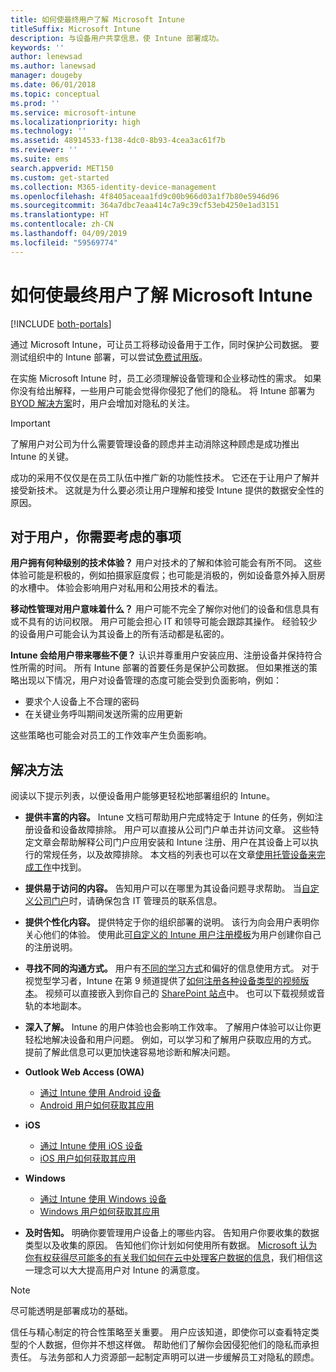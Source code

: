 ```yaml
---
title: 如何使最终用户了解 Microsoft Intune
titleSuffix: Microsoft Intune
description: 与设备用户共享信息，使 Intune 部署成功。
keywords: ''
author: lenewsad
ms.author: lanewsad
manager: dougeby
ms.date: 06/01/2018
ms.topic: conceptual
ms.prod: ''
ms.service: microsoft-intune
ms.localizationpriority: high
ms.technology: ''
ms.assetid: 48914533-f138-4dc0-8b93-4cea3ac61f7b
ms.reviewer: ''
ms.suite: ems
search.appverid: MET150
ms.custom: get-started
ms.collection: M365-identity-device-management
ms.openlocfilehash: 4f8405aceaa1fd9c00b966d03a1f7b80e5946d96
ms.sourcegitcommit: 364a7dbc7eaa414c7a9c39cf53eb4250e1ad3151
ms.translationtype: HT
ms.contentlocale: zh-CN
ms.lasthandoff: 04/09/2019
ms.locfileid: "59569774"
---
```

# <a name="how-to-educate-your-end-users-about-microsoft-intune"></a>如何使最终用户了解 Microsoft Intune

[!INCLUDE [both-portals](./includes/note-for-both-portals.md)]

通过 Microsoft Intune，可让员工将移动设备用于工作，同时保护公司数据。 要测试组织中的 Intune 部署，可以尝试[免费试用版](app-sdk.md)。

在实施 Microsoft Intune 时，员工必须理解设备管理和企业移动性的需求。 如果你没有给出解释，一些用户可能会觉得你侵犯了他们的隐私。 将 Intune 部署为 [BYOD 解决方案](/enterprise-mobility-security/solutions/byod-design-considerations-guide)时，用户会增加对隐私的关注。

> [!Important]
> 了解用户对公司为什么需要管理设备的顾虑并主动消除这种顾虑是成功推出 Intune 的关键。

成功的采用不仅仅是在员工队伍中推广新的功能性技术。 它还在于让用户了解并接受新技术。 这就是为什么要必须让用户理解和接受 Intune 提供的数据安全性的原因。 

## <a name="things-to-consider-about-your-users"></a>对于用户，你需要考虑的事项

__用户拥有何种级别的技术体验？__ 用户对技术的了解和体验可能会有所不同。 这些体验可能是积极的，例如拍摄家庭度假；也可能是消极的，例如设备意外掉入厨房的水槽中。 体验会影响用户对私用和公用技术的看法。

__移动性管理对用户意味着什么？__ 用户可能不完全了解你对他们的设备和信息具有或不具有的访问权限。 用户可能会担心 IT 和领导可能会跟踪其操作。 经验较少的设备用户可能会认为其设备上的所有活动都是私密的。 

__Intune 会给用户带来哪些不便？__  认识并尊重用户安装应用、注册设备并保持符合性所需的时间。 所有 Intune 部署的首要任务是保护公司数据。 但如果推送的策略出现以下情况，用户对设备管理的态度可能会受到负面影响，例如：  
* 要求个人设备上不合理的密码
* 在关键业务呼叫期间发送所需的应用更新  

这些策略也可能会对员工的工作效率产生负面影响。 

## <a name="things-you-should-do"></a>解决方法

阅读以下提示列表，以便设备用户能够更轻松地部署组织的 Intune。

* __提供丰富的内容。__ Intune 文档可帮助用户完成特定于 Intune 的任务，例如注册设备和设备故障排除。 用户可以直接从公司门户单击并访问文章。 这些特定文章会帮助解释公司门户应用安装和 Intune 注册、用户在其设备上可以执行的常规任务，以及故障排除。 本文档的列表也可以在文章[使用托管设备来完成工作](/intune-user-help/use-managed-devices-to-get-work-done)中找到。

* __提供易于访问的内容。__ 告知用户可以在哪里为其设备问题寻求帮助。 当[自定义公司门户](company-portal-customize.md)时，请确保包含 IT 管理员的联系信息。

* __提供个性化内容。__ 提供特定于你的组织部署的说明。 该行为向会用户表明你关心他们的体验。 使用此[可自定义的 Intune 用户注册模板](https://gallery.technet.microsoft.com/office/Intune-End-User-Enrollment-3a0c9b0c)为用户创建你自己的注册说明。

* __寻找不同的沟通方式。__ 用户有[不同的学习方式](https://www.umassd.edu/dss/resources/facultystaff/howtoteachandaccommodate/howtoaccommodatedifferentlearningstyles/)和偏好的信息使用方式。 对于视觉型学习者，Intune 在第 9 频道提供了[如何注册各种设备类型的视频版本](https://channel9.msdn.com/Series/IntuneEnrollment)。 视频可以直接嵌入到你自己的 [SharePoint 站点](https://support.office.com/article/Embed-a-video-from-Office-365-Video-59e19984-c34e-4be8-889b-f6fa93910581)中。 也可以下载视频或音轨的本地副本。

* __深入了解。__ Intune 的用户体验也会影响工作效率。 了解用户体验可以让你更轻松地解决设备和用户问题。 例如，可以学习和了解用户获取应用的方式。 提前了解此信息可以更加快速容易地诊断和解决问题。

* **Outlook Web Access (OWA)**
  * [通过 Intune 使用 Android 设备](/intune-user-help/using-your-android-device-with-intune)
  * [Android 用户如何获取其应用](end-user-apps-android.md)

* **iOS**
  * [通过 Intune 使用 iOS 设备](/intune-user-help/using-your-ios-device-with-intune)
  * [iOS 用户如何获取其应用](end-user-apps-ios.md)

* **Windows**
  * [通过 Intune 使用 Windows 设备](/intune-user-help/using-your-windows-device-with-intune)
  * [Windows 用户如何获取其应用](end-user-apps-windows.md)

* __及时告知。__ 明确你要管理用户设备上的哪些内容。 告知用户你要收集的数据类型以及收集的原因。 告知他们你计划如何使用所有数据。 [Microsoft 认为你有权获得尽可能多的有关我们如何在云中处理客户数据的信息](https://www.microsoft.com/trustcenter/about/transparency)，我们相信这一理念可以大大提高用户对 Intune 的满意度。

>[!Note]
> 尽可能透明是部署成功的基础。

信任与精心制定的符合性策略至关重要。 用户应该知道，即使你可以查看特定类型的个人数据，但你并不想这样做。 帮助他们了解你会因侵犯他们的隐私而承担责任。 与法务部和人力资源部一起制定声明可以进一步缓解员工对隐私的顾虑。
